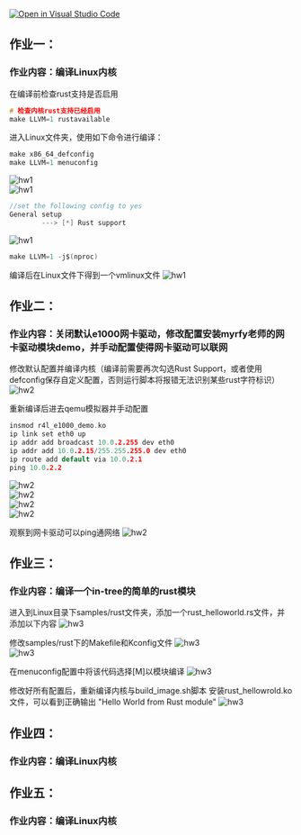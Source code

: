 [![Open in Visual Studio Code](https://classroom.github.com/assets/open-in-vscode-718a45dd9cf7e7f842a935f5ebbe5719a5e09af4491e668f4dbf3b35d5cca122.svg)](https://classroom.github.com/online_ide?assignment_repo_id=12747056&assignment_repo_type=AssignmentRepo)

## 作业一：
### 作业内容：编译Linux内核
在编译前检查rust支持是否启用
```c
# 检查内核rust支持已经启用
make LLVM=1 rustavailable
```

进入Linux文件夹，使用如下命令进行编译：
```c
make x86_64_defconfig
make LLVM=1 menuconfig
```

![hw1](/image/hw1/微信图片_202311151726031.png)  
![hw1](/image/hw1/微信图片_202311151726032.png)  

```c
//set the following config to yes
General setup
        ---> [*] Rust support
```
![hw1](/image/hw1/微信图片_20231115172603.png)  

```c
make LLVM=1 -j$(nproc)
```
编译后在Linux文件下得到一个vmlinux文件
![hw1](/image/hw1/微信图片_202311151726033.png)  

## 作业二：
### 作业内容：关闭默认e1000网卡驱动，修改配置安装myrfy老师的网卡驱动模块demo，并手动配置使得网卡驱动可以联网

修改默认配置并编译内核（编译前需要再次勾选Rust Support，或者使用defconfig保存自定义配置，否则运行脚本将报错无法识别某些rust字符标识）
![hw2](/image/hw2/修改默认配置.png)  

重新编译后进去qemu模拟器并手动配置
```c
insmod r4l_e1000_demo.ko
ip link set eth0 up
ip addr add broadcast 10.0.2.255 dev eth0
ip addr add 10.0.2.15/255.255.255.0 dev eth0 
ip route add default via 10.0.2.1
ping 10.0.2.2
```
![hw2](/image/hw2/微信图片_20231114214805.png)  
![hw2](/image/hw2/微信图片_202311142148051.png)  
![hw2](/image/hw2/微信图片_202311142148052.png)  
![hw2](/image/hw2/微信图片_202311142148053.png)  

观察到网卡驱动可以ping通网络
![hw2](/image/hw2/微信图片_202311142148054.png)  

## 作业三：
### 作业内容：编译一个in-tree的简单的rust模块
进入到Linux目录下samples/rust文件夹，添加一个rust_helloworld.rs文件，并添加以下内容
![hw3](/image/hw3/微信图片_20231115211448.png)  

修改samples/rust下的Makefile和Kconfig文件
![hw3](/image/hw3/微信图片_202311152114481.png)  
![hw3](/image/hw3/微信图片_202311152114482.png)  

在menuconfig配置中将该代码选择[M]以模块编译
![hw3](/image/hw3/微信图片_20231115211604.png)  

修改好所有配置后，重新编译内核与build_image.sh脚本
安装rust_hellowrold.ko文件，可以看到正确输出 "Hello World from Rust module"
![hw3](/image/hw3/微信图片_20231114225044.png)  


## 作业四：
### 作业内容：编译Linux内核

## 作业五：
### 作业内容：编译Linux内核
